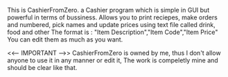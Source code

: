 This is CashierFromZero. a Cashier program which is simple in GUI but powerful in terms of bussiness.
Allows you to print reciepes, make orders and numbered, pick names and update prices using text file called drink, food and other
The format is : "Item Description","Item Code","Item Price"
You can edit them as much as you want.

<<-- IMPORTANT -->>
CashierFromZero is owned by me, thus I don't allow anyone to use it in any manner or edit it, The work is compeletly mine and should be clear like that.
